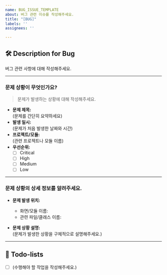 ```yaml
---
name: BUG_ISSUE_TEMPLATE
about: 버그 관련 이슈를 작성해주세요.
title: "[BUG]"
labels: ''
assignees: ''

---
```


## 🛠️ Description for Bug
버그 관련 사항에 대해 작성해주세요.

---

### 문제 상황이 무엇인가요?
> 문제가 발생하는 상황에 대해 작성해주세요.
- **문제 제목:**  
  (문제를 간단히 요약하세요)
- **발생 일시:**  
  (문제가 처음 발생한 날짜와 시간)
- **프로젝트/모듈:**  
  (관련 프로젝트나 모듈 이름)
- **우선순위:**  
  - [ ] Critical
  - [ ] High
  - [ ] Medium
  - [ ] Low

---

### 문제 상황의 상세 정보를 알려주세요.
- **문제 발생 위치:**  
  - 화면/모듈 이름:  
  - 관련 파일/클래스 이름:  

- **문제 상황 설명:**  
  (문제가 발생한 상황을 구체적으로 설명해주세요.)  

---

## 📝 Todo-lists
- [ ] (수행해야 할 작업을 작성해주세요.)
